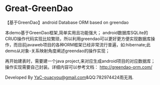 # Great-GreenDao
【基于GreenDao】android Database ORM based on greendao

本demo基于GreenDao框架,简单实用且功能强大；
android数据库SQLite的CRUD操作代码实现比较繁琐，所以利用greendao可以更好更方便实现数据库操作，而目前javaweb项目的各种ORM框架已经非常流行普遍，如:hibernate;此demo从对象-关系映射角度阐述greendao的操作实现；

再开始建表时，需要建一个java project,来对应生成android项目的对应数据库；操作实现需要自己封装。详细内容可以参考文档：
http://greendao-orm.com/

Developed By YaC-ouacyou@gmail.com&QQ:782974424雨无溅.